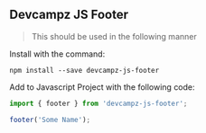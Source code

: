 ## Devcampz JS Footer

> This should be used in the following manner

Install with the command:

```
npm install --save devcampz-js-footer
```

Add to Javascript Project with the following code:

```javascript
import { footer } from 'devcampz-js-footer';

footer('Some Name');
```